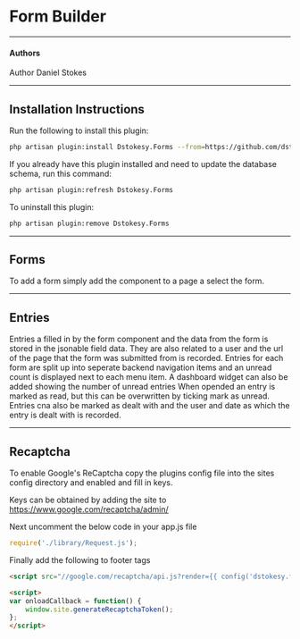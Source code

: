 # Form Builder

---
#### Authors
Author Daniel Stokes

---
## Installation Instructions

Run the following to install this plugin:

```bash
php artisan plugin:install Dstokesy.Forms --from=https://github.com/dstokesy/Form-Builder-Plugin
```

If you already have this plugin installed and need to update the database schema, run this command:

```bash
php artisan plugin:refresh Dstokesy.Forms
```

To uninstall this plugin:

```bash
php artisan plugin:remove Dstokesy.Forms
```

---
## Forms
To add a form simply add the component to a page a select the form.

---
## Entries
Entries a filled in by the form component and the data from the form is stored in the jsonable field data. They are also related to a user and the url of the page that the form was submitted from is recorded.
Entries for each form are split up into seperate backend navigation items and an unread count is displayed next to each menu item.
A dashboard widget can also be added showing the number of unread entries
When opended an entry is marked as read, but this can be overwritten by ticking mark as unread. Entries cna also be marked as dealt with and the user and date as which the entry is dealt with is recorded.

---
## Recaptcha
To enable Google's ReCaptcha copy the plugins config file into the sites config directory and enabled and fill in keys.
    
Keys can be obtained by adding the site to https://www.google.com/recaptcha/admin/
    
Next uncomment the below code in your app.js file
```javascript
require('./library/Request.js');
```
   
Finally add the following to footer tags

```html
<script src="//google.com/recaptcha/api.js?render={{ config('dstokesy.forms::recaptcha.siteKey') }}&onload=onloadCallback" async defer></script>

<script>
var onloadCallback = function() {
    window.site.generateRecaptchaToken();
};	
</script>
```